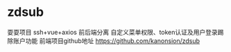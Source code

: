 # zdsub
耍耍项目 ssh+vue+axios 前后端分离 自定义菜单权限、token认证及用户登录踢除账户功能
前端项目github地址
https://github.com/kanonsion/zdsub
